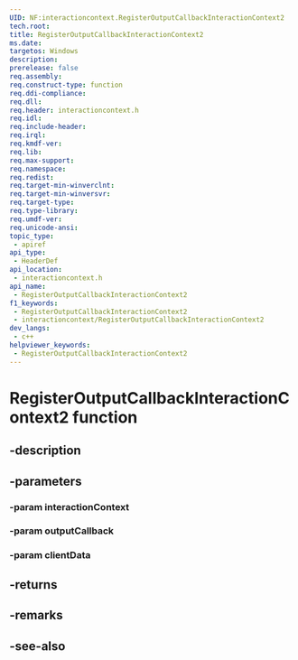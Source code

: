 ```yaml
---
UID: NF:interactioncontext.RegisterOutputCallbackInteractionContext2
tech.root: 
title: RegisterOutputCallbackInteractionContext2
ms.date: 
targetos: Windows
description: 
prerelease: false
req.assembly: 
req.construct-type: function
req.ddi-compliance: 
req.dll: 
req.header: interactioncontext.h
req.idl: 
req.include-header: 
req.irql: 
req.kmdf-ver: 
req.lib: 
req.max-support: 
req.namespace: 
req.redist: 
req.target-min-winverclnt: 
req.target-min-winversvr: 
req.target-type: 
req.type-library: 
req.umdf-ver: 
req.unicode-ansi: 
topic_type:
 - apiref
api_type:
 - HeaderDef
api_location:
 - interactioncontext.h
api_name:
 - RegisterOutputCallbackInteractionContext2
f1_keywords:
 - RegisterOutputCallbackInteractionContext2
 - interactioncontext/RegisterOutputCallbackInteractionContext2
dev_langs:
 - c++
helpviewer_keywords:
 - RegisterOutputCallbackInteractionContext2
---
```


# RegisterOutputCallbackInteractionContext2 function

## -description

## -parameters

### -param interactionContext

### -param outputCallback

### -param clientData

## -returns

## -remarks

## -see-also

